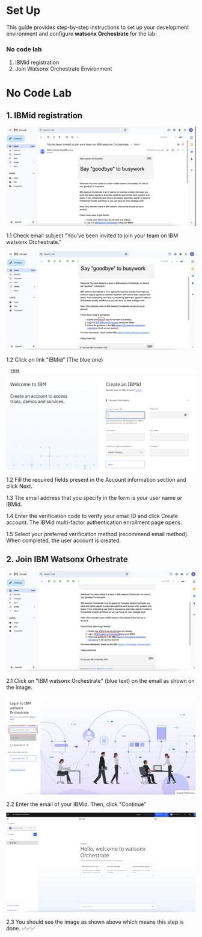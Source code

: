 # Set Up

This guide provides step-by-step instructions to set up your development environment and configure **watsonx Orchestrate** for the lab:

### No code lab
1. IBMid registration
2. Join Watsonx Orchestrate Environment

# No Code Lab

## 1. IBMid registration

![alt text](images/new_invitation/image1.png)

1.1 Check email subject "You've been invited to join your team on IBM watsonx Orchestrate."

![alt text](images/new_invitation/image3.png)

1.2 Click on link "IBMid" (The blue one)

![alt text](images/new_invitation/signup.png)

1.2 Fill the required fields present in the Account information section and click Next.

1.3 The email address that you specify in the form is your user name or IBMid.

1.4 Enter the verification code to verify your email ID and click Create account. The IBMid multi-factor authentication enrollment page opens.

1.5 Select your preferred verification method (recommend email method). When completed, the user account is created.

## 2. Join IBM Watsonx Orhestrate

![alt text](images/new_invitation/image4.png)

2.1 Click on "IBM watsonx Orchestrate" (blue text) on the email as shown on the image.

![alt text](images/new_invitation/image2.png)

2.2 Enter the email of your IBMid. Then, click "Continue"

![alt text](images/new_invitation/image5.png)

2.3 You should see the image as shown above which means this step is done. ✅✅✅